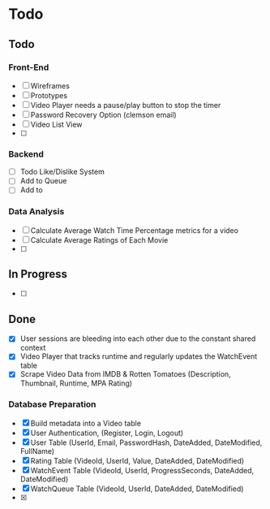 # Todo

## Todo
### Front-End
- [ ] Wireframes
- [ ] Prototypes
- [ ] Video Player needs a pause/play button to stop the timer
- [ ] Password Recovery Option (clemson email)
- [ ] Video List View
- [ ] 
### Backend
- [ ] Todo Like/Dislike System
- [ ] Add to Queue
- [ ] Add to 
### Data Analysis
- [ ] Calculate Average Watch Time Percentage metrics for a video
- [ ] Calculate Average Ratings of Each Movie
- [ ] 

## In Progress
- [ ] 

## Done
- [x] User sessions are bleeding into each other due to the constant shared context
- [x] Video Player that tracks runtime and regularly updates the WatchEvent table
- [x] Scrape Video Data from IMDB & Rotten Tomatoes (Description, Thumbnail, Runtime, MPA Rating)
### Database Preparation
- [x] Build metadata into a Video table
- [x] User Authentication, (Register, Login, Logout)
- [x] User Table (UserId, Email, PasswordHash, DateAdded, DateModified, FullName)
- [x] Rating Table (VideoId, UserId, Value, DateAdded, DateModified)
- [x] WatchEvent Table (VideoId, UserId, ProgressSeconds, DateAdded, DateModified)
- [x] WatchQueue Table (VideoId, UserId, DateAdded, DateModified)
- [x] 

